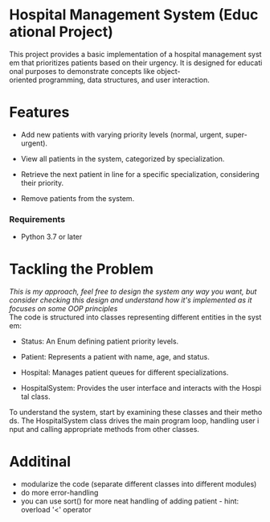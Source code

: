 # Hospital Management System (Educational Project)

This project provides a basic implementation of a hospital management system that prioritizes patients based on their urgency. It is designed for educational purposes to demonstrate concepts like object-oriented programming, data structures, and user interaction.

#  Features

- Add new patients with varying priority levels (normal, urgent, super-urgent).
    
- View all patients in the system, categorized by specialization.
    
- Retrieve the next patient in line for a specific specialization, considering their priority.
    
- Remove patients from the system.
    

### Requirements

- Python 3.7 or later
    
    

# Tackling the Problem

_This is my approach, feel free to design the system any way you want, but consider checking this design and understand how it's implemented as it focuses on some OOP principles_
The code is structured into classes representing different entities in the system:

- Status: An Enum defining patient priority levels.
    
- Patient: Represents a patient with name, age, and status.
    
- Hospital: Manages patient queues for different specializations.
    
- HospitalSystem: Provides the user interface and interacts with the Hospital class.
    

To understand the system, start by examining these classes and their methods. The HospitalSystem class drives the main program loop, handling user input and calling appropriate methods from other classes.
# Additinal
- modularize the code (separate different classes into different modules)
- do more error-handling
- you can use sort() for more neat handling of adding patient 
      - hint: overload '<' operator 
